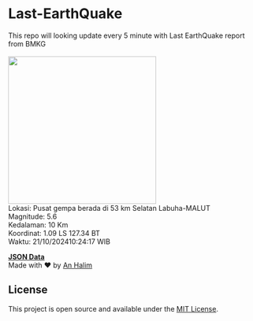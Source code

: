 # Last-EarthQuake
This repo will looking update every 5 minute with Last EarthQuake report from BMKG
<br>
<br>
<img src="https://static.bmkg.go.id/20241021102417.mmi.jpg" width="300"/>
<br>
Lokasi: Pusat gempa berada di 53 km Selatan Labuha-MALUT <br>
Magnitude: 5.6 <br>
Kedalaman: 10 Km <br>
Koordinat: 1.09 LS 127.34 BT <br>
Waktu: 21/10/202410:24:17 WIB <br>

<a href="./data/data.json">**JSON Data**</a>
<br>
Made with ❤️ by <a href="https://github.com/an-halim">An Halim</a>
## License

This project is open source and available under the [MIT License](LICENSE).
